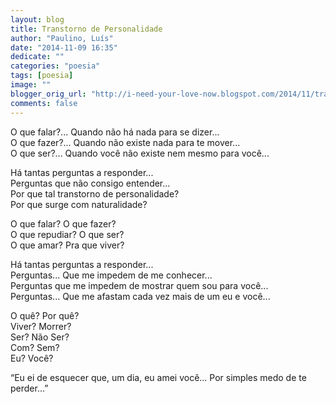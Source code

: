 ```yaml
---
layout: blog
title: Transtorno de Personalidade
author: "Paulino, Luís"
date: "2014-11-09 16:35"
dedicate: ""
categories: "poesia"
tags: [poesia]
image: ""
blogger_orig_url: "http://i-need-your-love-now.blogspot.com/2014/11/transtorno-de-personalidade-personality.html"
comments: false
---
```


O que falar?... Quando não há nada para se dizer...\
O que fazer?... Quando não existe nada para te mover...\
O que ser?... Quando você não existe nem mesmo para você...

Há tantas perguntas a responder...\
Perguntas que não consigo entender...\
Por que tal transtorno de personalidade?\
Por que surge com naturalidade?

O que falar? O que fazer?\
O que repudiar? O que ser?\
O que amar? Pra que viver?

Há tantas perguntas a responder...\
Perguntas... Que me impedem de me conhecer...\
Perguntas que me impedem de mostrar quem sou para você...\
Perguntas... Que me afastam cada vez mais de um eu e você...

O quê? Por quê?\
Viver? Morrer?\
Ser? Não Ser?\
Com? Sem?\
Eu? Você?

“Eu ei de esquecer que, um dia, eu amei você... Por simples medo de te perder...”
